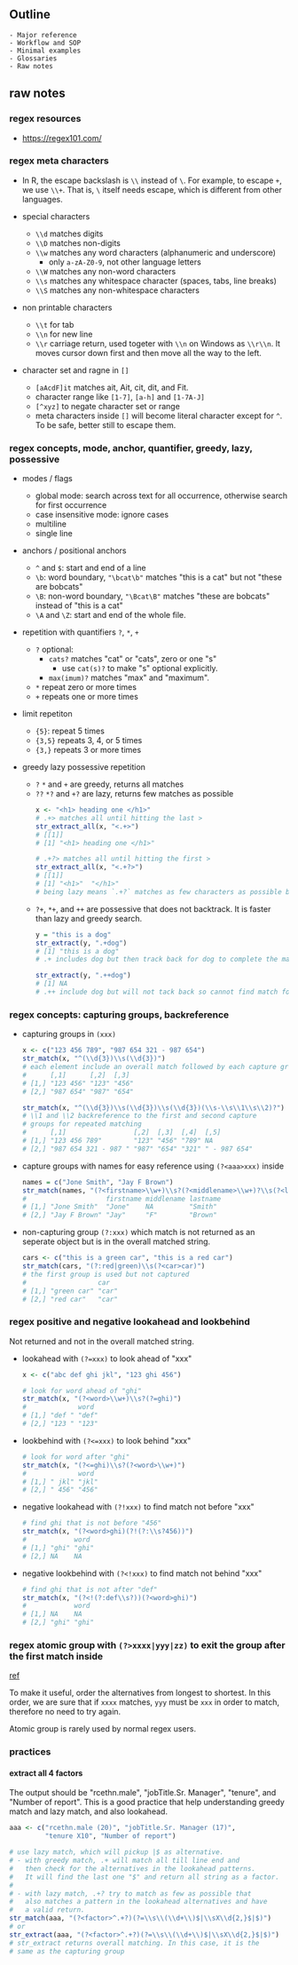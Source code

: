 ## Outline
    - Major reference
    - Workflow and SOP
    - Minimal examples
    - Glossaries
    - Raw notes

## raw notes

### regex resources

- https://regex101.com/

### regex meta characters

- In R, the escape backslash is `\\` instead of `\`. For example, to escape `+`, we use `\\+`. That is, `\` itself needs escape, which is different from other languages.

- special characters
    - `\\d` matches digits
    - `\\D` matches non-digits
    - `\\w` matches any word characters (alphanumeric and underscore)
        - only `a-zA-Z0-9`, not other language letters
    - `\\W` matches any non-word characters
    - `\\s` matches any whitespace character (spaces, tabs, line breaks)
    - `\\S` matches any non-whitespace characters

- non printable characters
    - `\\t` for tab
    - `\\n` for new line
    - `\\r` carriage return, used togeter with `\\n` on Windows as `\\r\\n`. It moves cursor down first and then move all the way to the left.

- character set and ragne in `[]`
    - `[aAcdF]it` matches ait, Ait, cit, dit, and Fit.
    - character range like `[1-7]`, `[a-h]` and `[1-7A-J]`
    - `[^xyz]` to negate character set or range
    - meta characters inside `[]` will become literal character except for `^`. To be safe, better still to escape them.

### regex concepts, mode, anchor, quantifier, greedy, lazy, possessive

- modes / flags
    - global mode: search across text for all occurrence, otherwise search for first occurrence
    - case insensitive mode: ignore cases
    - multiline
    - single line

- anchors / positional anchors
    - `^` and `$`: start and end of a line
    - `\b`: word boundary, `"\bcat\b"` matches "this is a cat" but not "these are bobcats"
    - `\B`: non-word boundary, `"\Bcat\B"` matches "these are bobcats" instead of "this is a cat"
    - `\A` and `\Z`: start and end of the whole file.

- repetition with quantifiers `?`, `*`, `+`
    - `?` optional:
        - `cats?` matches "cat" or "cats", zero or one "s"
            - use `cat(s)?` to make "s" optional explicitly.
        - `max(imum)?` matches "max" and "maximum".
    - `*` repeat zero or more times
    - `+` repeats one or more times

- limit repetiton
    - `{5}`: repeat 5 times
    - `{3,5}` repeats 3, 4, or 5 times
    - `{3,}` repeats 3 or more times

- greedy lazy possessive repetition
    - `?` `*` and `+` are greedy, returns all matches
    - `??` `*?` and `+?` are lazy, returns few matches as possible
        ```R
        x <- "<h1> heading one </h1>"
        # .+> matches all until hitting the last >
        str_extract_all(x, "<.+>")
        # [[1]]
        # [1] "<h1> heading one </h1>"

        # .+?> matches all until hitting the first >
        str_extract_all(x, "<.+?>")
        # [[1]]
        # [1] "<h1>"  "</h1>"
        # being lazy means `.+?` matches as few characters as possible before find `>`.

        ```
    - `?+`, `*+`, and `++` are possessive that does not backtrack. It is faster than lazy and greedy search.
        ```R
        y = "this is a dog"
        str_extract(y, ".+dog")
        # [1] "this is a dog"
        # .+ includes dog but then track back for dog to complete the match

        str_extract(y, ".++dog")
        # [1] NA
        # .++ include dog but will not tack back so cannot find match for dog in the patern and returns nothing.

        ```

### regex concepts: capturing groups, backreference

- capturing groups in `(xxx)`
    ```R
    x <- c("123 456 789", "987 654 321 - 987 654")
    str_match(x, "^(\\d{3})\\s(\\d{3})")
    # each element include an overall match followed by each capture groups
    #      [,1]      [,2]  [,3]
    # [1,] "123 456" "123" "456"
    # [2,] "987 654" "987" "654"

    str_match(x, "^(\\d{3})\\s(\\d{3})\\s(\\d{3})(\\s-\\s\\1\\s\\2)?")
    # \\1 and \\2 backreference to the first and second capture
    # groups for repeated matching
    #      [,1]                 [,2]  [,3]  [,4]  [,5]
    # [1,] "123 456 789"        "123" "456" "789" NA
    # [2,] "987 654 321 - 987 " "987" "654" "321" " - 987 654"
    ```

- capture groups with names for easy reference using `(?<aaa>xxx)` inside
    ```R
    names = c("Jone Smith", "Jay F Brown")
    str_match(names, "(?<firstname>\\w+)\\s?(?<middlename>\\w+)?\\s(?<lastname>\\w+)")
    #                    firstname middlename lastname
    # [1,] "Jone Smith"  "Jone"    NA         "Smith"
    # [2,] "Jay F Brown" "Jay"     "F"        "Brown"
    ```

- non-capturing group `(?:xxx)` which match is not returned as an seperate object but is in the overall matched string.
    ```R
    cars <- c("this is a green car", "this is a red car")
    str_match(cars, "(?:red|green)\\s(?<car>car)")
    # the first group is used but not captured
    #                  car
    # [1,] "green car" "car"
    # [2,] "red car"   "car"
    ```

### regex positive and negative lookahead and lookbehind

Not returned and not in the overall matched string.

- lookahead with `(?=xxx)` to look ahead of "xxx"
    ```R
    x <- c("abc def ghi jkl", "123 ghi 456")

    # look for word ahead of "ghi"
    str_match(x, "(?<word>\\w+)\\s?(?=ghi)")
    #             word
    # [1,] "def " "def"
    # [2,] "123 " "123"
    ```

- lookbehind with `(?<=xxx)` to look behind "xxx"
    ```R
    # look for word after "ghi"
    str_match(x, "(?<=ghi)\\s?(?<word>\\w+)")
    #             word
    # [1,] " jkl" "jkl"
    # [2,] " 456" "456"

    ```

- negative lookahead with `(?!xxx)` to find match not before "xxx"
    ```R
    # find ghi that is not before "456"
    str_match(x, "(?<word>ghi)(?!(?:\\s?456))")
    #            word
    # [1,] "ghi" "ghi"
    # [2,] NA    NA
    ```

- negative lookbehind with `(?<!xxx)` to find match not behind "xxx"
    ```R
    # find ghi that is not after "def"
    str_match(x, "(?<!(?:def\\s?))(?<word>ghi)")
    #            word
    # [1,] NA    NA
    # [2,] "ghi" "ghi"
    ```

### regex atomic group with `(?>xxxx|yyy|zz)` to exit the group after the first match inside

[ref](https://www.abstractsyntaxseed.com/blog/regex-engine/atomic-groups)

To make it useful, order the alternatives from longest to shortest. In this order, we are sure that if `xxxx` matches, `yyy` must be `xxx` in order to match, therefore no need to try again.

Atomic group is rarely used by normal regex users.

### practices

#### extract all 4 factors

The output should be "rcethn.male", "jobTitle.Sr. Manager", "tenure", and "Number of report". This is a good practice that help understanding greedy match and lazy match, and also lookahead.

```R
aaa <- c("rcethn.male (20)", "jobTitle.Sr. Manager (17)",
         "tenure X10", "Number of report")

# use lazy match, which will pickup |$ as alternative.
# - with greedy match, .+ will match all till line end and
#   then check for the alternatives in the lookahead patterns.
#   It will find the last one "$" and return all string as a factor.
#
# - with lazy match, .+? try to match as few as possible that
#   also matches a pattern in the lookahead alternatives and have
#   a valid return.
str_match(aaa, "(?<factor>^.+?)(?=\\s\\(\\d+\\)$|\\sX\\d{2,}$|$)")
# or
str_extract(aaa, "(?<factor>^.+?)(?=\\s\\(\\d+\\)$|\\sX\\d{2,}$|$)")
# str_extract returns overall matching. In this case, it is the
# same as the capturing group
```
